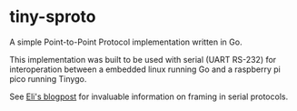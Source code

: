 # tiny-sproto
A simple Point-to-Point Protocol implementation written in Go.

This implementation was built to be used with serial (UART RS-232) for interoperation
between a embedded linux running Go and a raspberry pi pico running Tinygo.

See [Eli's blogpost](https://eli.thegreenplace.net/2009/08/12/framing-in-serial-communications) for invaluable
information on framing in serial protocols.